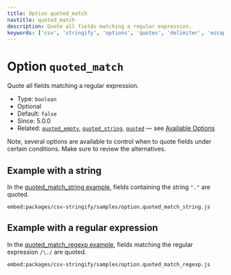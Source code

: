 ```yaml
---
title: Option quoted_match
navtitle: quoted_match
description: Quote all fields matching a regular expression.
keywords: ['csv', 'stringify', 'options', 'quotes', 'delimiter', 'escape']
---
```


# Option `quoted_match`

Quote all fields matching a regular expression.

* Type: `boolean`
* Optional
* Default: `false`
* Since: 5.0.0
* Related: [`quoted_empty`](/stringify/options/quoted_empty/), [`quoted_string`](/stringify/options/quoted_string/), [`quoted`](/stringify/options/quoted/)  &mdash; see [Available Options](/stringify/options/#available-options)

Note, several options are available to control when to quote fields under certain conditions. Make sure to review the alternatives.

## Example with a string

In the [quoted_match_string example](https://github.com/adaltas/node-csv/blob/master/packages/csv-stringify/samples/option.quoted_match_string.js), fields containing the string `"."` are quoted.

`embed:packages/csv-stringify/samples/option.quoted_match_string.js`

## Example with a regular expression

In the [quoted_match_regexp example](https://github.com/adaltas/node-csv/blob/master/packages/csv-stringify/samples/option.quoted_match_regexp.js), fields matching the regular expression `/\./` are quoted.

`embed:packages/csv-stringify/samples/option.quoted_match_regexp.js`
